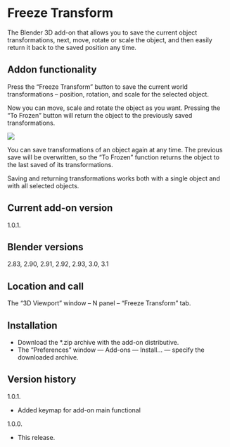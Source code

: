 # Freeze Transform
The Blender 3D add-on that allows you to save the current object transformations, next, move, rotate or scale the object, and then easily return it back to the saved position any time.

Addon functionality
-
Press the “Freeze Transform” button to save the current world transformations – position, rotation, and scale for the selected object.

Now you can move, scale and rotate the object as you want. Pressing the “To Frozen” button will return the object to the previously saved transformations.

<img src="https://b3d.interplanety.org/wp-content/upload_content/2021/05/preview_01_1200x600-560x280.jpg"><p>

You can save transformations of an object again at any time. The previous save will be overwritten, so the “To Frozen” function returns the object to the last saved of its transformations.

Saving and returning transformations works both with a single object and with all selected objects.

Current add-on version
-
1.0.1.

Blender versions
-
2.83, 2.90, 2.91, 2.92, 2.93, 3.0, 3.1

Location and call
-
The “3D Viewport” window – N panel – “Freeze Transform” tab.

Installation
-
- Download the *.zip archive with the add-on distributive.
- The “Preferences” window — Add-ons — Install… — specify the downloaded archive.

Version history
-

1.0.1.
- Added keymap for add-on main functional

1.0.0.
- This release.
